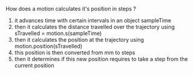 How does a motion calculates it's position in steps ?

1. it advances time with certain intervals in an object sampleTime
2. then it calculates the distance travelled over the trajectory using sTravelled = motion.s(sampleTime)
3. then it calculates the position at the trajectory using motion.position(sTravelled)
4. this position is then converted from mm to steps
5. then it determines if this new position requires to take a step from the current position